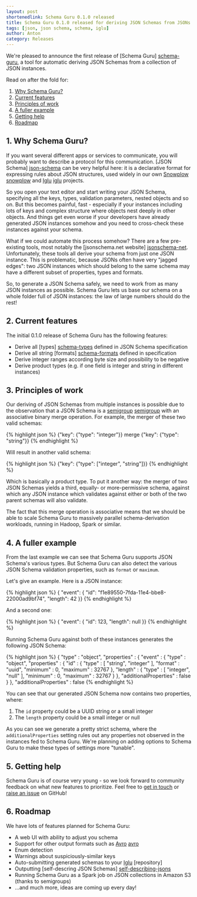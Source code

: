```yaml
---
layout: post
shortenedlink: Schema Guru 0.1.0 released
title: Schema Guru 0.1.0 released for deriving JSON Schemas from JSONs
tags: [json, json schema, schema, iglu]
author: Anton
category: Releases
---
```


We're pleased to announce the first release of [Schema Guru] [schema-guru],
a tool for automatic deriving JSON Schemas from a collection of JSON instances.

Read on after the fold for:

1. [Why Schema Guru?](/blog/2015/06/02/schema-guru-0.1.0-released-for-deriving-json-schemas-from-jsons/#why)
2. [Current features](/blog/2015/06/02/schema-guru-0.1.0-released-for-deriving-json-schemas-from-jsons/#features)
3. [Principles of work](/blog/2015/06/02/schema-guru-0.1.0-released-for-deriving-json-schemas-from-jsons/#principles)
4. [A fuller example](/blog/2015/06/02/schema-guru-0.1.0-released-for-deriving-json-schemas-from-jsons/#eg)
5. [Getting help](/blog/2015/06/02/schema-guru-0.1.0-released-for-deriving-json-schemas-from-jsons/#help)
6. [Roadmap](/blog/2015/06/02/schema-guru-0.1.0-released-for-deriving-json-schemas-from-jsons/#roadmap)

<!--more-->

<div class="html">
<h2><a name="why">1. Why Schema Guru?</a></h2>
</div>

If you want several different apps or services to communicate, you will probably want to describe a protocol for this communication. [JSON Schema] [json-schema] can be very helpful here: it is a declarative format for expressing rules about JSON structures, used widely in our own [Snowplow] [snowplow] and [Iglu] [iglu] projects.

So you open your text editor and start writing your JSON Schema, specifying all the
keys, types, validation parameters, nested objects and so on. But this becomes painful, fast - especially if your instances including lots
of keys and complex structure where objects nest deeply in other objects. And things get even worse if your developers have already generated JSON instances somehow and you need to cross-check these instances against your schema.

What if we could automate this process somehow? There are a few pre-existing tools,
most notably the [jsonschema.net website] [jsonschema-net]. Unfortunately, these tools all derive your schema from just one JSON instance. This is problematic, because JSONs often have very "jagged edges": two JSON instances which should belong to the same schema may have a different subset of properties, types and formats.

So, to generate a JSON Schema safely, we need to work from as many JSON instances as possible. Schema Guru lets us base our schema on a whole folder full of JSON instances: the law of large numbers should do the rest!

<div class="html">
<h2><a name="features">2. Current features</a></h2>
</div>

The initial 0.1.0 release of Schema Guru has the following features:

+ Derive all [types] [schema-types] defined in JSON Schema specification
+ Derive all string [formats] [schema-formats] defined in specification 
+ Derive integer ranges according byte size and possibility to be negative
+ Derive product types (e.g. if one field is integer and string in different instances)

<div class="html">
<h2><a name="principles">3. Principles of work</a></h2>
</div>

Our deriving of JSON Schemas from multiple instances is possible due to the observation that a JSON Schema is a [semigroup] [semigroup] with an associative binary merge operation. For example, the merger of these two valid schemas:

{% highlight json %}
{"key": {"type": "integer"}} merge {"key": {"type": "string"}}
{% endhighlight %}

Will result in another valid schema:

{% highlight json %}
{"key": {"type": ["integer", "string"]}}
{% endhighlight %}

Which is basically a product type. To put it another way: the merger of two JSON Schemas yields a third, equally- or more-permissive schema, against which any JSON instance which validates against either or both of the two parent schemas will also validate.

The fact that this merge operation is associative means that we should be able to scale Schema Guru to massively parallel schema-derivation workloads, running in Hadoop, Spark or similar.

<div class="html">
<h2><a name="eg">4. A fuller example</a></h2>
</div>

From the last example we can see that Schema Guru supports JSON Schema's various types. But Schema Guru can also detect the various JSON Schema validation properties, such as `format` or `maximum`.

Let's give an example. Here is a JSON instance:

{% highlight json %}
{ "event": {
    "id": "f1e89550-7fda-11e4-bbe8-22000ad9bf74",
    "length": 42 }}
{% endhighlight %}

And a second one:

{% highlight json %}
{ "event": {
    "id": 123,
    "length": null }}
{% endhighlight %}

Running Schema Guru against both of these instances generates the following JSON Schema:

{% highlight json %}
{ "type" : "object",
  "properties" : {
    "event" : {
      "type" : "object",
      "properties" : {
        "id" : {
          "type" : [ "string", "integer" ],
          "format" : "uuid",
          "minimum" : 0,
          "maximum" : 32767 },
        "length" : {
          "type" : [ "integer", "null" ],
          "minimum" : 0,
          "maximum" : 32767 } },
      "additionalProperties" : false } },
  "additionalProperties" : false 
{% endhighlight %}

You can see that our generated JSON Schema now contains two properties, where:

1. The `id` property could be a UUID string or a small integer
2. The `length` property could be a small integer or null

As you can see we generate a pretty strict schema, where the `additionalProperties` setting rules out any properties not observed in the instances fed to Schema Guru. We're planning on adding options to Schema Guru to make these types of settings more "tunable".

<h2><a name="help">5. Getting help</a></h2>

Schema Guru is of course very young - so we look forward to community feedback on what new features to prioritize. Feel free to [get in touch][talk-to-us] or [raise an issue][issues] on GitHub!

<h2><a name="roadmap">6. Roadmap</a></h2>

We have lots of features planned for Schema Guru:

* A web UI with ability to adjust you schema 
* Support for other output formats such as [Avro] [avro]
* Enum detection
* Warnings about suspiciously-similar keys
* Auto-submitting generated schemas to your [Iglu] [repository]
* Outputting [self-descring JSON Schemas] [self-describing-jsons]
* Running Schema Guru as a Spark job on JSON collections in Amazon S3 (thanks to semigroups)
* ...and much more, ideas are coming up every day!

[json-schema]: http://json-schema.org/
[schema-types]: http://json-schema.org/latest/json-schema-core.html#anchor8
[schema-formats]: http://json-schema.org/latest/json-schema-validation.html#anchor104
[self-describing-jsons]: http://snowplowanalytics.com/blog/2014/05/15/introducing-self-describing-jsons/
[semigroup]: http://en.wikipedia.org/wiki/Semigroup
[avro]: https://avro.apache.org/
[schema-guru]: https://github.com/snowplow/schema-guru

[snowplow]: https://github.com/snowplow/snowplow
[iglu]: https://github.com/snowplow/iglu
[jsonschema-net]: http://jsonschema.net/#/

[issues]: https://github.com/snowplow/schema-guru/issues
[talk-to-us]: https://github.com/snowplow/snowplow/wiki/Talk-to-us
